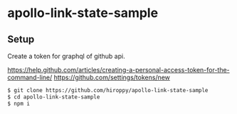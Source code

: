 # apollo-link-state-sample


## Setup

Create a token for graphql of github api.

https://help.github.com/articles/creating-a-personal-access-token-for-the-command-line/
https://github.com/settings/tokens/new

```sh
$ git clone https://github.com/hiroppy/apollo-link-state-sample
$ cd apollo-link-state-sample
$ npm i
```